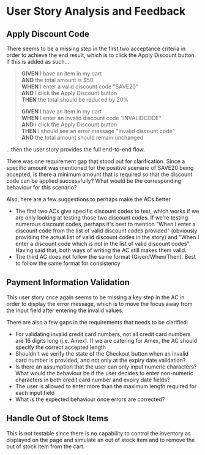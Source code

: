 # User Story Analysis and Feedback

## Apply Discount Code

There seems to be a missing step in the first two acceptance criteria in order to achieve the end result, which is to click the Apply Discount button. If this is added as such...

> **GIVEN** I have an item in my cart  
> **AND** the total amount is $50  
> **WHEN** I enter a valid discount code "SAVE20"  
> **AND** I click the Apply Discount button  
> **THEN** the total should be reduced by 20%  
>
>
> **GIVEN** I have an item in my cart  
> **WHEN** I enter an invalid discount code "INVALIDCODE"  
> **AND** I click the Apply Discount button  
> **THEN** I should see an error message "Invalid discount code"   
> **AND** the total amount should remain unchanged

...then the user story provides the full end-to-end flow.

There was one requirement gap that stood out for clarification. Since a specific amount was mentioned for the positive scenario of SAVE20 being accepted, is there a minimum amount that is required so that the discount code can be applied successfully? What would be the corresponding behaviour for this scenario?

Also, here are a few suggestions to perhaps make the ACs better
- The first two ACs give specific discount codes to test, which works if we are only looking at testing those two discount codes. If we're testing numerous discount codes, perhaps it's best to mention "When I enter a discount code from the list of valid discount codes provided" (obviously providing the actual list of valid discount codes in the story) and "When I enter a discount code which is not in the list of valid discount codes". Having said that, both ways of writing the AC still makes them valid.
- The third AC does not follow the same format (Given/When/Then). Best to follow the same format for consistency


## Payment Information Validation

This user story once again seems to be missing a key step in the AC in order to display the error message, which is to move the focus away from the input field after entering the invalid values.

There are also a few gaps in the requirements that needs to be clarified:
- For validating invalid credit card numbers, not all credit card numbers are 16 digits long (i.e. Amex). If we are catering for Amex, the AC should specify the correct accepted length 
- Shouldn't we verify the state of the Checkout button when an invalid card number is provided, and not only at the expiry date validation?
- Is there an assumption that the user can only input numeric characters? What would the behaviour be if the user decides to enter non-numeric characters in both credit card number and expiry date fields?
- The user is allowed to enter more than the maximum length required for each input field
- What is the expected behaviour once errors are corrected?


## Handle Out of Stock Items

This is not testable since there is no capability to control the inventory as displayed on the page and simulate an out of stock item and to remove the out of stock item from the cart.